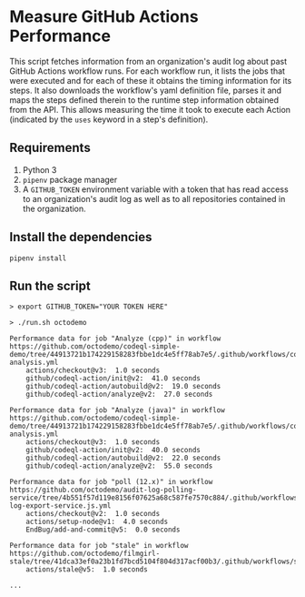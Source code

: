 # Measure GitHub Actions Performance

This script fetches information from an organization's audit log about past GitHub Actions workflow runs. For each workflow run, it lists the jobs that were executed and for each of these it obtains the timing information for its steps. It also downloads the workflow's yaml definition file, parses it and maps the steps defined therein to the runtime step information obtained from the API. This allows measuring the time it took to execute each Action (indicated by the `uses` keyword in a step's definition).


## Requirements

1. Python 3
2. `pipenv` package manager
3. A `GITHUB_TOKEN` environment variable with a token that has read access to an organization's audit log as well as to all repositories contained in the organization.


## Install the dependencies

```shell
pipenv install
```


## Run the script
```shell
> export GITHUB_TOKEN="YOUR TOKEN HERE"

> ./run.sh octodemo

Performance data for job "Analyze (cpp)" in workflow https://github.com/octodemo/codeql-simple-demo/tree/44913721b174229158283fbbe1dc4e5ff78ab7e5/.github/workflows/codeql-analysis.yml
    actions/checkout@v3:  1.0 seconds
    github/codeql-action/init@v2:  41.0 seconds
    github/codeql-action/autobuild@v2:  19.0 seconds
    github/codeql-action/analyze@v2:  27.0 seconds

Performance data for job "Analyze (java)" in workflow https://github.com/octodemo/codeql-simple-demo/tree/44913721b174229158283fbbe1dc4e5ff78ab7e5/.github/workflows/codeql-analysis.yml
    actions/checkout@v3:  1.0 seconds
    github/codeql-action/init@v2:  40.0 seconds
    github/codeql-action/autobuild@v2:  22.0 seconds
    github/codeql-action/analyze@v2:  55.0 seconds

Performance data for job "poll (12.x)" in workflow https://github.com/octodemo/audit-log-polling-service/tree/4b551f57d119e8156f07625a68c587fe7570c884/.github/workflows/audit-log-export-service.js.yml
    actions/checkout@v2:  1.0 seconds
    actions/setup-node@v1:  4.0 seconds
    EndBug/add-and-commit@v5:  0.0 seconds

Performance data for job "stale" in workflow https://github.com/octodemo/filmgirl-stale/tree/41dca33ef0a23b1fd7bcd5104f804d317acf00b3/.github/workflows/stale.yml
    actions/stale@v5:  1.0 seconds

...
```

